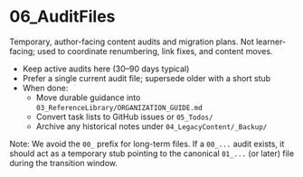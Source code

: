 # 06_AuditFiles

Temporary, author-facing content audits and migration plans. Not learner-facing; used to coordinate renumbering, link fixes, and content moves.

- Keep active audits here (30–90 days typical)
- Prefer a single current audit file; supersede older with a short stub
- When done:
  - Move durable guidance into `03_ReferenceLibrary/ORGANIZATION_GUIDE.md`
  - Convert task lists to GitHub issues or `05_Todos/`
  - Archive any historical notes under `04_LegacyContent/_Backup/`

Note: We avoid the `00_` prefix for long-term files. If a `00_...` audit exists, it should act as a temporary stub pointing to the canonical `01_...` (or later) file during the transition window.
